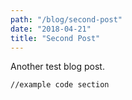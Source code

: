 ```yaml
---
path: "/blog/second-post"
date: "2018-04-21"
title: "Second Post"
---
```


Another test blog post.

<pre><code>//example code section</code></pre>